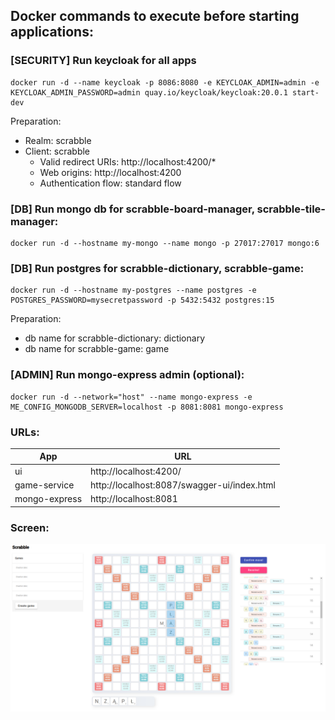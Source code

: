 ## Docker commands to execute before starting applications:

### [SECURITY] Run keycloak for all apps
```
docker run -d --name keycloak -p 8086:8080 -e KEYCLOAK_ADMIN=admin -e KEYCLOAK_ADMIN_PASSWORD=admin quay.io/keycloak/keycloak:20.0.1 start-dev
```
Preparation:
- Realm: scrabble
- Client: scrabble
  - Valid redirect URIs: http://localhost:4200/*
  - Web origins: http://localhost:4200
  - Authentication flow: standard flow

### [DB] Run mongo db for scrabble-board-manager, scrabble-tile-manager:
```
docker run -d --hostname my-mongo --name mongo -p 27017:27017 mongo:6
```

### [DB] Run postgres for scrabble-dictionary, scrabble-game:
```
docker run -d --hostname my-postgres --name postgres -e POSTGRES_PASSWORD=mysecretpassword -p 5432:5432 postgres:15
```
Preparation:
- db name for scrabble-dictionary: dictionary
- db name for scrabble-game: game

### [ADMIN] Run mongo-express admin (optional):
```
docker run -d --network="host" --name mongo-express -e ME_CONFIG_MONGODB_SERVER=localhost -p 8081:8081 mongo-express
```

### URLs:
| App           | URL                                         |
|---------------|---------------------------------------------|
| ui            | http://localhost:4200/                      |
| game-service  | http://localhost:8087/swagger-ui/index.html |
| mongo-express | http://localhost:8081                       |

### Screen:

![](cloud-scrabble-v4.png)
